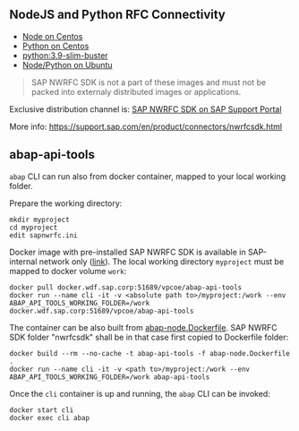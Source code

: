 ## NodeJS and Python RFC Connectivity

- [Node on Centos](./centos-node.Dockerfile)
- [Python on Centos](./centos-python.Dockerfile)
- [python:3.9-slim-buster](./python-39.Dockerfile)
- [Node/Python on Ubuntu](./ubuntu-test.Dockerfile)

> SAP NWRFC SDK is not a part of these images and must not be packed into externaly distributed images or applications.

Exclusive distribution channel is: [SAP NWRFC SDK on SAP Support Portal](https://launchpad.support.sap.com/#/softwarecenter/template/products/_APP=00200682500000001943&_EVENT=DISPHIER&HEADER=Y&FUNCTIONBAR=N&EVENT=TREE&NE=NAVIGATE&ENR=01200314690100002214&V=MAINT)

More info: https://support.sap.com/en/product/connectors/nwrfcsdk.html

## abap-api-tools

`abap` CLI can run also from docker container, mapped to your local working folder.

Prepare the working directory:

```shell
mkdir myproject
cd myproject
edit sapnwrfc.ini
```

Docker image with pre-installed SAP NWRFC SDK is available in SAP-internal network only ([link](https://docker.wdf.sap.corp:10443/artifactory/webapp/#/packages/docker/vpcoe~2Fabap-api-tools)).  The local working directory `myproject` must be mapped to docker volume `work`:

```shell
docker pull docker.wdf.sap.corp:51689/vpcoe/abap-api-tools
docker run --name cli -it -v <absolute path to>/myproject:/work --env ABAP_API_TOOLS_WORKING_FOLDER=/work docker.wdf.sap.corp:51689/vpcoe/abap-api-tools
```

The container can be also built from [abap-node.Dockerfile](./abap-node.Dockerfile). SAP NWRFC SDK folder "nwrfcsdk" shall be in that case first copied to Dockerfile folder:

```shell
docker build --rm --no-cache -t abap-api-tools -f abap-node.Dockerfile .
docker run --name cli -it -v <path to>/myproject:/work --env ABAP_API_TOOLS_WORKING_FOLDER=/work abap-api-tools
```

Once the `cli` container is up and running, the `abap` CLI can be invoked:

```shell
docker start cli
docker exec cli abap
```
